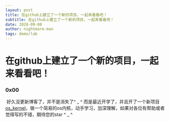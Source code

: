 ```yaml
---
layout: post
title: 在github上建立了一个新的项目，一起来看看吧！
subtitle: 在github上建立了一个新的项目，一起来看看吧！
date: 2020-09-08
author: nightmare-man
tags: demo/lab
---
```

# 在github上建立了一个新的项目，一起来看看吧！

### 0x00 

​	好久没更新博客了，并不是消失了^ _ ^	而是最近开学了，并且开了一个新项目[os_kernel](https://github.com/nightmare-man/os_kernel)，做一个简易的os内核，动手学习，加深理解，如果对各位有帮助或者觉得写的不错，期待您的star ^ _ ^

